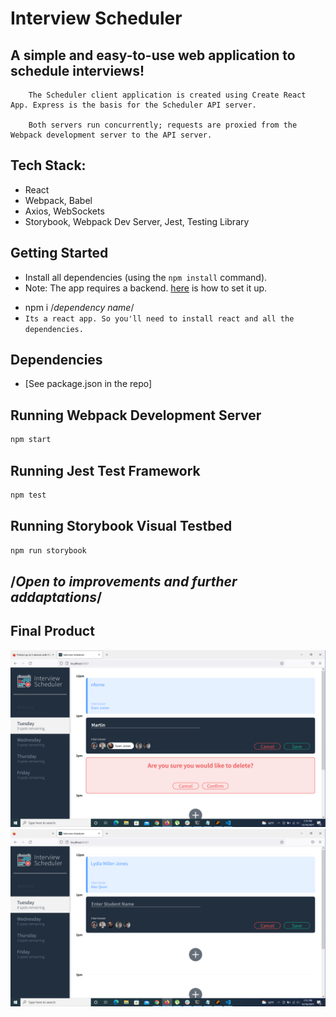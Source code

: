 # Interview Scheduler

## A simple and easy-to-use web application to schedule interviews!
```text
    The Scheduler client application is created using Create React App. Express is the basis for the Scheduler API server.
    
    Both servers run concurrently; requests are proxied from the Webpack development server to the API server.
```

## Tech Stack: 
* React
* Webpack, Babel
* Axios, WebSockets
* Storybook, Webpack Dev Server, Jest, Testing Library

## Getting Started

- Install all dependencies (using the `npm install` command).
- Note: The app requires a backend. [here](https://github.com/nforne/scheduler-api.git) is how to set it up.

* npm i /*dependency name*/
* `Its a react app. So you'll need to install react and all the dependencies.`

## Dependencies

* [See package.json in the repo]

## Running Webpack Development Server

```sh
npm start
```

## Running Jest Test Framework

```sh
npm test
```

## Running Storybook Visual Testbed

```sh
npm run storybook
```
## /*Open to improvements and further addaptations*/

## Final Product

![Screenshot1](/docs/img0.png)
![Screenshot1](/docs/img1.png)